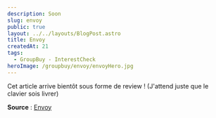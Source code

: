 ```yaml
---
description: Soon
slug: envoy
public: true
layout: ../../layouts/BlogPost.astro
title: Envoy
createdAt: 21
tags:
  - GroupBuy - InterestCheck
heroImage: /groupbuy/envoy/envoyHero.jpg
---
```


Cet article arrive bientôt sous forme de review ! (J'attend juste que le clavier sois livrer)

**Source** : [Envoy](https://modedesigns.com/pages/envoy)